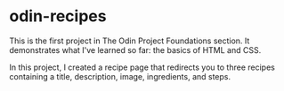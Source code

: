 # odin-recipes

This is the first project in The Odin Project Foundations section. It demonstrates what I've learned so far: the basics of HTML and CSS. 

In this project, I created a recipe page that redirects you to three recipes containing a title, description, image, ingredients, and steps.
